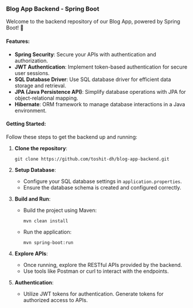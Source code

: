 ### Blog App Backend - Spring Boot

Welcome to the backend repository of our Blog App, powered by Spring Boot! 🚀

#### Features:
- **Spring Security**: Secure your APIs with authentication and authorization.
- **JWT Authentication**: Implement token-based authentication for secure user sessions.
- **SQL Database Driver**: Use SQL database driver for efficient data storage and retrieval.
- **JPA (Java Persistence API)**: Simplify database operations with JPA for object-relational mapping.
- **Hibernate**: ORM framework to manage database interactions in a Java environment.

#### Getting Started:
Follow these steps to get the backend up and running:

1. **Clone the repository**:
   ```
   git clone https://github.com/toshit-dh/blog-app-backend.git
   ```
   
2. **Setup Database**:
   - Configure your SQL database settings in `application.properties`.
   - Ensure the database schema is created and configured correctly.

3. **Build and Run**:
   - Build the project using Maven:
     ```
     mvn clean install
     ```
   - Run the application:
     ```
     mvn spring-boot:run
     ```

4. **Explore APIs**:
   - Once running, explore the RESTful APIs provided by the backend.
   - Use tools like Postman or curl to interact with the endpoints.

5. **Authentication**:
   - Utilize JWT tokens for authentication. Generate tokens for authorized access to APIs.
